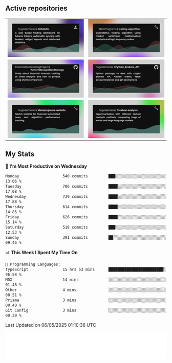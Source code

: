 ## Active repositories
|||
| ------------- | ------------- |
|[![Deltalytix](assets/deltalytix-preview.png)](https://github.com/hugodemenez/deltalytix)|[![Python Trading Algorithm](assets/base_python_architecture.png)](https://github.com/SteinPrograms/base-python-architecture)|
|[![Quantitative Prediction](assets/pattern_recognition_strategy.png)](https://github.com/FinancialForecastingProject/PatternRecognitionStrategy.git)|[![Broker SDK](assets/python_brokers_api.png)](https://github.com/hugodemenez/Python_Brokers_API)|
|[![NextJS Website](assets/steinprograms-website.png)](https://github.com/hugodemenez/steinprograms-website)|[![Textual](assets/textual-analysis.png)](https://github.com/hugodemenez/textual-analysis)|


## My Stats

<!--START_SECTION:waka-->
📅 **I'm Most Productive on Wednesday** 

```text
Monday                   540 commits         ███░░░░░░░░░░░░░░░░░░░░░░   13.06 % 
Tuesday                  706 commits         ████░░░░░░░░░░░░░░░░░░░░░   17.08 % 
Wednesday                739 commits         ████░░░░░░░░░░░░░░░░░░░░░   17.88 % 
Thursday                 614 commits         ████░░░░░░░░░░░░░░░░░░░░░   14.85 % 
Friday                   626 commits         ████░░░░░░░░░░░░░░░░░░░░░   15.14 % 
Saturday                 518 commits         ███░░░░░░░░░░░░░░░░░░░░░░   12.53 % 
Sunday                   391 commits         ██░░░░░░░░░░░░░░░░░░░░░░░   09.46 % 
```


📊 **This Week I Spent My Time On** 

```text
💬 Programming Languages: 
TypeScript               15 hrs 53 mins      ████████████████████████░   96.58 % 
MDX                      14 mins             ░░░░░░░░░░░░░░░░░░░░░░░░░   01.48 % 
Other                    4 mins              ░░░░░░░░░░░░░░░░░░░░░░░░░   00.51 % 
Prisma                   3 mins              ░░░░░░░░░░░░░░░░░░░░░░░░░   00.40 % 
Git Config               3 mins              ░░░░░░░░░░░░░░░░░░░░░░░░░   00.39 % 
```


 Last Updated on 06/05/2025 01:10:36 UTC
<!--END_SECTION:waka-->

![Coding metrics](metrics.plugin.wakatime.svg)
